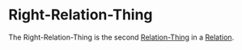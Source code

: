 # Right-Relation-Thing

The Right-Relation-Thing is the second [Relation-Thing](60089.md) in a [Relation](60005.md).
